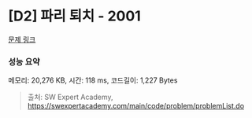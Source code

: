 # [D2] 파리 퇴치 - 2001 

[문제 링크](https://swexpertacademy.com/main/code/problem/problemDetail.do?contestProbId=AV5PzOCKAigDFAUq) 

### 성능 요약

메모리: 20,276 KB, 시간: 118 ms, 코드길이: 1,227 Bytes



> 출처: SW Expert Academy, https://swexpertacademy.com/main/code/problem/problemList.do